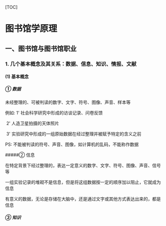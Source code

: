 [TOC]

# 图书馆学原理

## 一、图书馆与图书馆职业

### 1. 几个基本概念及其关系：数据、信息、知识、情报、文献

#### (1) 基本概念

##### ① 数据

未经整理的、可被判读的数字、文字、符号、图像、声音、样本等

例如:   1' 社会科学研究中形成的访谈记录、问卷反馈

​            2' 人造卫星拍摄的天体照片

​	    3' 实验研究中形成的一组原始数据在经过整理并被赋予特定的含义之前

PS: 不能被判读的符号、声音、图像，如计算机的乱码，不能称作数据

#####② 信息 

在特定背景下经过整理的，表达一定意义的数字、文字、符号、图像、声音、信号等

一组实验记录的堆砌不是信息，但是将这组数据按一定的顺序加以阻止，它就成为信息

有意义的数据，无论是存储在大脑中，还是通过文字或其他方式表达出来的，都是信息

##### ③ 知识






